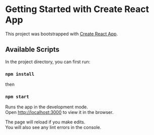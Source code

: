 # Getting Started with Create React App

This project was bootstrapped with [Create React App](https://github.com/facebook/create-react-app).

## Available Scripts

In the project directory, you can first run:

### `npm install`

then

### `npm start`

Runs the app in the development mode.\
Open [http://localhost:3000](http://localhost:3000) to view it in the browser.

The page will reload if you make edits.\
You will also see any lint errors in the console.
